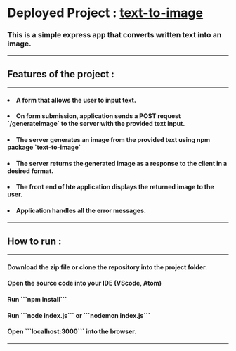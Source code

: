 <h1> Deployed Project : <a href="https://texttoimage-4buf.onrender.com/" target="blank"> text-to-image </a></h1>
<h3> This is a simple express app that converts written text into an image. </h3>
<hr>

<h2>Features of the project : </h2>
<hr>
<h4> <li> A form that allows the user to input text. </h4>
<h4> <li> On form submission, application sends a POST request `/generateImage` to the server with the provided text input. </h4>
<h4> <li> The server generates an image from the provided text using npm package `text-to-image` </h4>
<h4> <li> The server returns the generated image as a response to the client in a desired format. </h4>
<h4> <li> The front end of hte application displays the returned image to the user. </h4>
<h4> <li> Application handles all the error messages. </h4>
<hr>

<h2>How to run : </h2>
<hr>
<h4> Download the zip file or clone the repository into the project folder. </h4>
<h4> Open the source code into your IDE (VScode, Atom) </h4>
<h4> Run ```npm install``` </h4>
<h4> Run ```node index.js``` or ```nodemon index.js``` </h4>
<h4> Open ```localhost:3000``` into the browser. </h4>
<hr>
